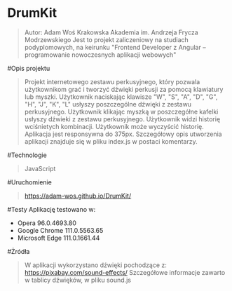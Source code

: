 # DrumKit
> Autor: Adam Woś
> Krakowska Akademia im. Andrzeja Frycza Modrzewskiego
> Jest to projekt zaliczeniowy na studiach podyplomowych, na keirunku "Frontend Developer z Angular – programowanie nowoczesnych aplikacji webowych"

#Opis projektu
> Projekt internetowego zestawu perkusyjnego, który pozwala użytkownikom grać i tworzyć dźwięki perkusji za pomocą klawiatury lub myszki.
> Użytkownik naciskając klawisze "W", "S", "A", "D", "G", "H", "J", "K", "L" usłyszy poszczególne dźwięki z zestawu perkusyjnego.
> Użytkownik klikając myszką w poszczegółne kafelki usłyszy dźwieki z zestawu perkusyjnego.
> Użytkownik widzi historię wciśnietych kombinacji. Użytkownik może wyczyścić historię.
> Aplikacja jest responsywna do 375px.
>Szczegółowy opis utworzenia aplikacji znajduje się w pliku index.js w postaci komentarzy.

#Technologie
> JavaScript

#Uruchomienie
> https://adam-wos.github.io/DrumKit/

#Testy
Aplikację testowano w:
 - Opera 96.0.4693.80
 - Google Chrome 111.0.5563.65 
 - Microsoft Edge 111.0.1661.44 

#Żródła
> W aplikacji wykorzystano dźwięki pochodzące z:
> https://pixabay.com/sound-effects/
> Szczegółowe informacje zawarto w tablicy dźwięków, w pliku sound.js



